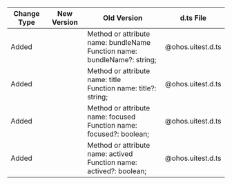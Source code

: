 | Change Type | New Version | Old Version | d.ts File |
| ---- | ------ | ------ | -------- |
|Added||Method or attribute name: bundleName<br>Function name: bundleName?: string;|@ohos.uitest.d.ts|
|Added||Method or attribute name: title<br>Function name: title?: string;|@ohos.uitest.d.ts|
|Added||Method or attribute name: focused<br>Function name: focused?: boolean;|@ohos.uitest.d.ts|
|Added||Method or attribute name: actived<br>Function name: actived?: boolean;|@ohos.uitest.d.ts|

